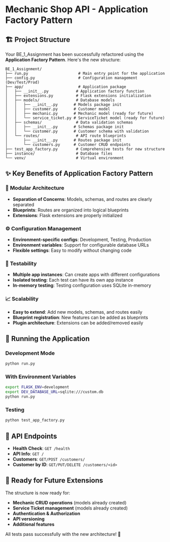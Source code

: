 # Mechanic Shop API - Application Factory Pattern

## 🏗️ Project Structure  

Your BE_1_Assignment has been successfully refactored using the **Application Factory Pattern**. Here's the new structure:

```
BE_1_Assignment/
├── run.py                      # Main entry point for the application
├── config.py                   # Configuration management (Dev/Test/Prod)
├── app/                        # Application package
│   ├── __init__.py            # Application factory function
│   ├── extensions.py          # Flask extensions initialization
│   ├── models/                # Database models
│   │   ├── __init__.py       # Models package init
│   │   ├── customer.py       # Customer model
│   │   ├── mechanic.py       # Mechanic model (ready for future)
│   │   └── service_ticket.py # ServiceTicket model (ready for future)
│   ├── schemas/               # Data validation schemas
│   │   ├── __init__.py       # Schemas package init
│   │   └── customer.py       # Customer schema with validation
│   └── routes/                # API route blueprints
│       ├── __init__.py       # Routes package init
│       └── customers.py      # Customer CRUD endpoints
├── test_app_factory.py        # Comprehensive tests for new structure
├── instance/                  # Database files
└── venv/                      # Virtual environment
```

## ✨ Key Benefits of Application Factory Pattern

### 🔧 **Modular Architecture**
- **Separation of Concerns**: Models, schemas, and routes are clearly separated
- **Blueprints**: Routes are organized into logical blueprints
- **Extensions**: Flask extensions are properly initialized

### ⚙️ **Configuration Management**
- **Environment-specific configs**: Development, Testing, Production
- **Environment variables**: Support for configurable database URLs
- **Flexible settings**: Easy to modify without changing code

### 🧪 **Testability**
- **Multiple app instances**: Can create apps with different configurations
- **Isolated testing**: Each test can have its own app instance
- **In-memory testing**: Testing configuration uses SQLite in-memory

### 📈 **Scalability**
- **Easy to extend**: Add new models, schemas, and routes easily
- **Blueprint registration**: New features can be added as blueprints
- **Plugin architecture**: Extensions can be added/removed easily

## 🚀 **Running the Application**

### Development Mode
```bash
python run.py
```

### With Environment Variables
```bash
export FLASK_ENV=development
export DEV_DATABASE_URL=sqlite:///custom.db
python run.py
```

### Testing
```bash
python test_app_factory.py
```

## 📡 **API Endpoints**

- **Health Check**: `GET /health`
- **API Info**: `GET /`
- **Customers**: `GET/POST /customers/`
- **Customer by ID**: `GET/PUT/DELETE /customers/<id>`

## 🔮 **Ready for Future Extensions**

The structure is now ready for:
- **Mechanic CRUD operations** (models already created)
- **Service Ticket management** (models already created)
- **Authentication & Authorization**
- **API versioning**
- **Additional features**

All tests pass successfully with the new architecture! 🎉
